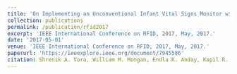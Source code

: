 ```yaml
---
title: 'On Implementing an Unconventional Infant Vital Signs Monitor with Passive RFID Tags'
collection: publications
permalink: /publication/rfid2017
excerpt: 'IEEE International Conference on RFID, 2017, May, 2017.'
date: '2017-05-01'
venue: 'IEEE International Conference on RFID, 2017, May, 2017.'
paperurl: 'https://ieeexplore.ieee.org/document/7945586'
citation: Shrenik A. Vora, William M. Mongan, Endla K. Anday, Kapil R. Dandekar, Genevieve Dion, Adam K. Fontecchio, and Timothy P. Kurzweg. On Implementing an Unconventional Infant Vital Signs Monitor with Passive RFID Tags IEEE International Conference on RFID, 2017, May, 2017.
---
```


